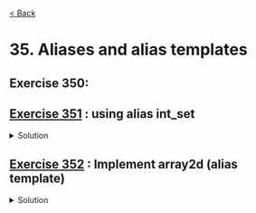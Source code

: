 [< Back](README.md)

# 35. Aliases and alias templates

## Exercise 350:

## [Exercise 351][1] : using alias int_set

<details>
   <summary>Solution</summary>

```cpp
using int_set = set<int>;
```
</details>

## [Exercise 352][1] : Implement array2d (alias template)

<details>
   <summary>Solution</summary>

```cpp
template<typename T, auto Width, auto Height>
using array2d = std::array<std::array<T, Width>, Height>;
```
</details>

[1]: 35_exercises.cpp
